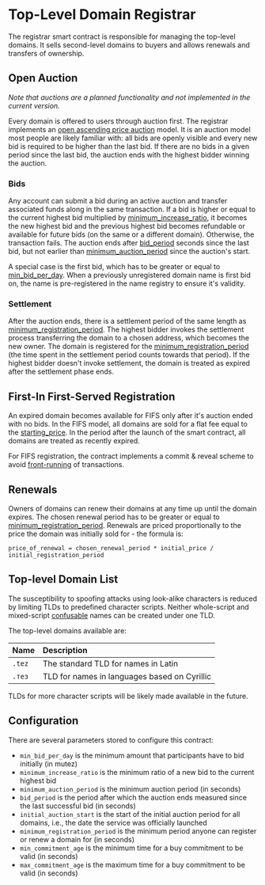 # Top-Level Domain Registrar

The registrar smart contract is responsible for managing the top-level domains. It sells second-level domains to buyers and allows renewals and transfers of ownership.

## Open Auction

_Note that auctions are a planned functionality and not implemented in the current version._

Every domain is offered to users through auction first. The registrar implements an [open ascending price auction](https://en.wikipedia.org/wiki/English_auction) model. It is an auction model most people are likely familiar with: all bids are openly visible and every new bid is required to be higher than the last bid. If there are no bids in a given period since the last bid, the auction ends with the highest bidder winning the auction.

### Bids

Any account can submit a bid during an active auction and transfer associated funds along in the same transaction. If a bid is higher or equal to the current highest bid multiplied by [minimum\_increase\_ratio](top-level-domain-registrar.md#configuration), it becomes the new highest bid and the previous highest bid becomes refundable or available for future bids \(on the same or a different domain\). Otherwise, the transaction fails. The auction ends after [bid\_period](top-level-domain-registrar.md#configuration) seconds since the last bid, but not earlier than [minimum\_auction\_period](top-level-domain-registrar.md#configuration) since the auction's start.

A special case is the first bid, which has to be greater or equal to [min\_bid\_per\_day](top-level-domain-registrar.md#configuration). When a previously unregistered domain name is first bid on, the name is pre-registered in the name registry to ensure it's validity.

### Settlement

After the auction ends, there is a settlement period of the same length as [minimum\_registration\_period](top-level-domain-registrar.md#configuration). The highest bidder invokes the settlement process transferring the domain to a chosen address, which becomes the new owner. The domain is registered for the [minimum\_registration\_period](top-level-domain-registrar.md#configuration) \(the time spent in the settlement period counts towards that period\). If the highest bidder doesn't invoke settlement, the domain is treated as expired after the settlement phase ends.

## First-In First-Served Registration

An expired domain becomes available for FIFS only after it's auction ended with no bids. In the FIFS model, all domains are sold for a flat fee equal to the [starting\_price](top-level-domain-registrar.md#configuration). In the period after the launch of the smart contract, all domains are treated as recently expired.

For FIFS registration, the contract implements a commit & reveal scheme to avoid [front-running](https://medium.com/consensys-diligence/transparent-dishonesty-taxonomy-of-front-running-attacks-on-blockchain-317d8ff78068) of transactions.

## Renewals

Owners of domains can renew their domains at any time up until the domain expires. The chosen renewal period has to be greater or equal to [minimum\_registration\_period](top-level-domain-registrar.md#configuration). Renewals are priced proportionally to the price the domain was initially sold for - the formula is:

```text
price_of_renewal = chosen_renewal_period * initial_price / initial_registration_period
```

## Top-level Domain List

The susceptibility to spoofing attacks using look-alike characters is reduced by limiting TLDs to predefined character scripts. Neither whole-script and mixed-script [confusable](https://www.unicode.org/reports/tr39/#Confusable_Detection) names can be created under one TLD.

The top-level domains available are:

| Name | Description |
| :--- | :--- |
| `.tez` | The standard TLD for names in Latin |
| `.тез` | TLD for names in languages based on Cyrillic |

TLDs for more character scripts will be likely made available in the future.

## Configuration

There are several parameters stored to configure this contract:

* `min_bid_per_day` is the minimum amount that participants have to bid initially \(in mutez\)
* `minimum_increase_ratio` is the minimum ratio of a new bid to the current highest bid 
* `minimum_auction_period` is the minimum auction period \(in seconds\)
* `bid_period` is the period after which the auction ends measured since the last successful bid \(in seconds\)
* `initial_auction_start` is the start of the initial auction period for all domains, i.e., the date the service was officially launched
* `minimum_registration_period` is the minimum period anyone can register or renew a domain for \(in seconds\)
* `min_commitment_age` is the minimum time for a buy commitment to be valid \(in seconds\)
* `max_commitment_age` is the maximum time for a buy commitment to be valid \(in seconds\)

